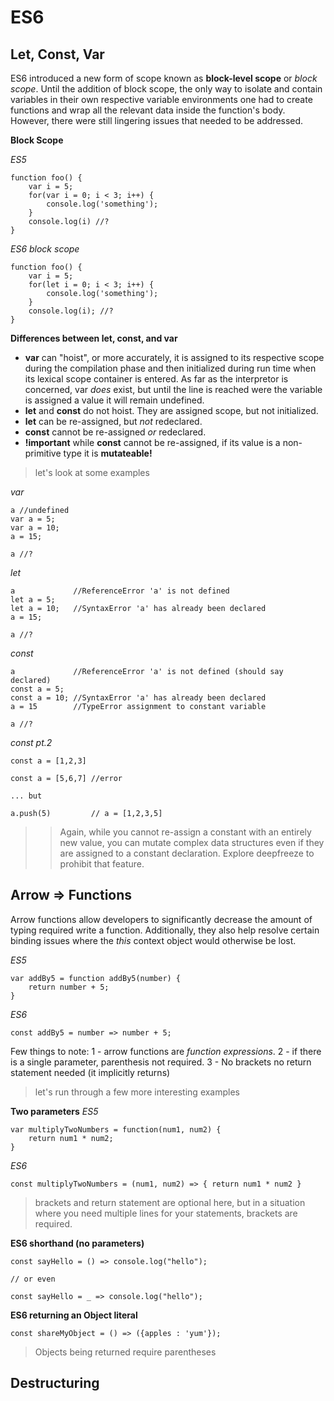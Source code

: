 # ES6

## Let, Const, Var
ES6 introduced a new form of scope known as **block-level scope** or *block scope*. Until the addition of block scope, the only way to isolate and contain variables in their own respective variable environments one had to create functions and wrap all the relevant data inside the function's body. However, there were still lingering issues that needed to be addressed.

**Block Scope**

*ES5* 
```
function foo() {
    var i = 5;
    for(var i = 0; i < 3; i++) {
        console.log('something');
    }
    console.log(i) //?
}
```

*ES6 block scope*
```
function foo() {
    var i = 5;
    for(let i = 0; i < 3; i++) {
        console.log('something');
    }
    console.log(i); //?
}
```

**Differences between let, const, and var**

- **var** can "hoist", or more accurately, it is assigned to its respective scope during the compilation phase and then initialized during run time when its lexical scope container is entered. As far as the interpretor is concerned, var *does* exist, but until the line is reached were the variable is assigned a value it will remain undefined.
- **let** and **const** do not hoist. They are assigned scope, but not initialized.
- **let** can be re-assigned, but *not* redeclared.
- **const** cannot be re-assigned *or* redeclared.
- **!important** while **const** cannot be re-assigned, if its value is a non-primitive type it is **mutateable!**

> let's look at some examples

*var*
```
a //undefined
var a = 5;
var a = 10;
a = 15;

a //?
```

*let*
```
a             //ReferenceError 'a' is not defined
let a = 5;
let a = 10;   //SyntaxError 'a' has already been declared
a = 15;

a //?
```

*const*
```
a             //ReferenceError 'a' is not defined (should say declared)
const a = 5;
const a = 10; //SyntaxError 'a' has already been declared
a = 15        //TypeError assignment to constant variable

a //?
```

*const pt.2*
```
const a = [1,2,3]

const a = [5,6,7] //error

... but 

a.push(5)         // a = [1,2,3,5]
```

>>Again, while you cannot re-assign a constant with an entirely new value, you can mutate complex data structures even if they are assigned to a constant declaration. Explore deepfreeze to prohibit that feature.

## Arrow => Functions

Arrow functions allow developers to significantly decrease the amount of typing required write a function. Additionally, they also help resolve certain binding issues where the *this* context object would otherwise be lost.

*ES5*
```
var addBy5 = function addBy5(number) {
    return number + 5;
}
```

*ES6*
```
const addBy5 = number => number + 5;
```

Few things to note:
1 - arrow functions are *function expressions*.
2 - if there is a single parameter, parenthesis not required.
3 - No brackets no return statement needed (it implicitly returns)

>let's run through a few more interesting examples 

**Two parameters**
*ES5*
```
var multiplyTwoNumbers = function(num1, num2) {
    return num1 * num2;
}
```

*ES6*
```
const multiplyTwoNumbers = (num1, num2) => { return num1 * num2 }
```
>brackets and return statement are optional here, but in a situation where you need multiple lines for your statements, brackets are required.

**ES6 shorthand (no parameters)**
```
const sayHello = () => console.log("hello");

// or even

const sayHello = _ => console.log("hello");
```

**ES6 returning an Object literal**
```
const shareMyObject = () => ({apples : 'yum'});
```
>Objects being returned require parentheses

## Destructuring

